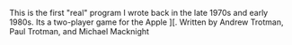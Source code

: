 This is the first "real" program I wrote back in the late 1970s and early 1980s.  Its a two-player game for the Apple ][.  Written by Andrew Trotman, Paul Trotman, and Michael Macknight